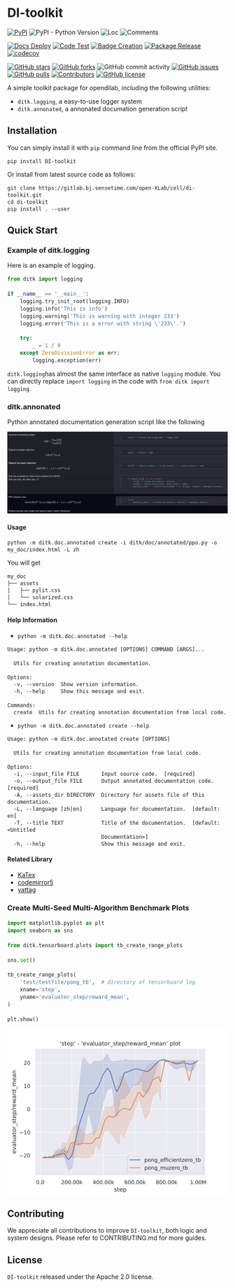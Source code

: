 # DI-toolkit

[![PyPI](https://img.shields.io/pypi/v/DI-toolkit)](https://pypi.org/project/DI-toolkit/)
![PyPI - Python Version](https://img.shields.io/pypi/pyversions/DI-toolkit)
![Loc](https://img.shields.io/endpoint?url=https://gist.githubusercontent.com/HansBug/82e5c38227081da9d25e729e5bd3b5b8/raw/loc.json)
![Comments](https://img.shields.io/endpoint?url=https://gist.githubusercontent.com/HansBug/82e5c38227081da9d25e729e5bd3b5b8/raw/comments.json)

[![Docs Deploy](https://github.com/opendilab/DI-toolkit/workflows/Docs%20Deploy/badge.svg)](https://github.com/opendilab/DI-toolkit/actions?query=workflow%3A%22Docs+Deploy%22)
[![Code Test](https://github.com/opendilab/DI-toolkit/workflows/Code%20Test/badge.svg)](https://github.com/opendilab/DI-toolkit/actions?query=workflow%3A%22Code+Test%22)
[![Badge Creation](https://github.com/opendilab/DI-toolkit/workflows/Badge%20Creation/badge.svg)](https://github.com/opendilab/DI-toolkit/actions?query=workflow%3A%22Badge+Creation%22)
[![Package Release](https://github.com/opendilab/DI-toolkit/workflows/Package%20Release/badge.svg)](https://github.com/opendilab/DI-toolkit/actions?query=workflow%3A%22Package+Release%22)
[![codecov](https://codecov.io/gh/opendilab/DI-toolkit/branch/main/graph/badge.svg?token=XJVDP4EFAT)](https://codecov.io/gh/opendilab/DI-toolkit)

[![GitHub stars](https://img.shields.io/github/stars/opendilab/DI-toolkit)](https://github.com/opendilab/DI-toolkit/stargazers)
[![GitHub forks](https://img.shields.io/github/forks/opendilab/DI-toolkit)](https://github.com/opendilab/DI-toolkit/network)
![GitHub commit activity](https://img.shields.io/github/commit-activity/m/opendilab/DI-toolkit)
[![GitHub issues](https://img.shields.io/github/issues/opendilab/DI-toolkit)](https://github.com/opendilab/DI-toolkit/issues)
[![GitHub pulls](https://img.shields.io/github/issues-pr/opendilab/DI-toolkit)](https://github.com/opendilab/DI-toolkit/pulls)
[![Contributors](https://img.shields.io/github/contributors/opendilab/DI-toolkit)](https://github.com/opendilab/DI-toolkit/graphs/contributors)
[![GitHub license](https://img.shields.io/github/license/opendilab/DI-toolkit)](https://github.com/opendilab/DI-toolkit/blob/master/LICENSE)

A simple toolkit package for opendilab, including the following utilities:

- `ditk.logging`, a easy-to-use logger system
- `ditk.annonated`, a annonated documation generation script

## Installation

You can simply install it with `pip` command line from the official PyPI site.

```shell
pip install DI-toolkit
```

Or install from latest source code as follows:

```shell
git clone https://gitlab.bj.sensetime.com/open-XLab/cell/di-toolkit.git
cd di-toolkit
pip install . --user
```

## Quick Start

### Example of ditk.logging

Here is an example of logging.

```python
from ditk import logging

if __name__ == '__main__':
    logging.try_init_root(logging.INFO)
    logging.info('This is info')
    logging.warning('This is warning with integer 233')
    logging.error('This is a error with string \'233\'.')

    try:
        _ = 1 / 0
    except ZeroDivisionError as err:
        logging.exception(err)

```

`ditk.logging`has almost the same interface as native `logging` module. You can directly replace `import logging` in the
code with `from ditk import logging`.

### ditk.annonated

Python annotated documentation generation script like the following

![](./assets/ditk_doc_annotated_demo.png)

#### Usage

```shell
python -m ditk.doc.annotated create -i ditk/doc/annotated/ppo.py -o my_doc/index.html -L zh
```

You will get

```text
my_doc
├── assets
│   ├── pylit.css
│   └── solarized.css
└── index.html
```

#### Help Information

* `python -m ditk.doc.annotated --help`

```text
Usage: python -m ditk.doc.annotated [OPTIONS] COMMAND [ARGS]...

  Utils for creating annotation documentation.

Options:
  -v, --version  Show version information.
  -h, --help     Show this message and exit.

Commands:
  create  Utils for creating annotation documentation from local code.
```

* `python -m ditk.doc.annotated create --help`

```text
Usage: python -m ditk.doc.annotated create [OPTIONS]

  Utils for creating annotation documentation from local code.

Options:
  -i, --input_file FILE       Input source code.  [required]
  -o, --output_file FILE      Output annotated documentation code.  [required]
  -A, --assets_dir DIRECTORY  Directory for assets file of this documentation.
  -L, --language [zh|en]      Language for documentation.  [default: en]
  -T, --title TEXT            Title of the documentation.  [default: <Untitled
                              Documentation>]
  -h, --help                  Show this message and exit.
```

#### Related Library

- [KaTex](https://github.com/KaTeX/KaTeX)
- [codemirror5](https://github.com/codemirror/codemirror5)
- [yattag](https://www.yattag.org/)

### Create Multi-Seed Multi-Algorithm Benchmark Plots

```python
import matplotlib.pyplot as plt
import seaborn as sns

from ditk.tensorboard.plots import tb_create_range_plots

sns.set()

tb_create_range_plots(
    'test/testfile/pong_tb',  # directory of tensorboard log
    xname='step',
    yname='evaluator_step/reward_mean',
)

plt.show()
```

![tb_create_range_plots](docs/source/_static/tb_create_range_plots.svg)

## Contributing

We appreciate all contributions to improve `DI-toolkit`, both logic and system designs. Please refer to CONTRIBUTING.md
for more guides.

## License

`DI-toolkit` released under the Apache 2.0 license.
